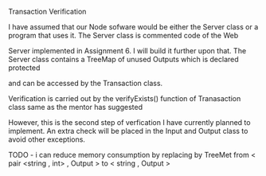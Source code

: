 Transaction Verification

I have assumed that our Node sofware would be either the Server class or a program that uses it. The Server class is commented code of the Web

Server implemented in Assignment 6. I will build it further upon that. The Server class contains a TreeMap of unused Outputs which is declared protected 

and can be accessed by the Transaction class.

Verification is carried out by the verifyExists() function of Tranasaction class same as the mentor has suggested
 
However, this is the second step of verfication I have currently planned to implement. An extra check will be placed in the Input and Output class to avoid other exceptions.

TODO - i can reduce memory consumption by replacing by TreeMet from < pair <string , int> , Output > to < string , Output >  
